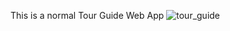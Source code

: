 This is a normal Tour Guide Web App
![tour_guide](https://user-images.githubusercontent.com/67111661/193099193-e701f468-8ed7-4a25-82cb-f3b8ce9fb035.png)

